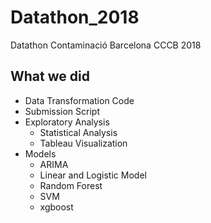 # Datathon_2018
Datathon Contaminació Barcelona CCCB 2018

## What we did
* Data Transformation Code
* Submission Script
* Exploratory Analysis
  * Statistical Analysis
  * Tableau Visualization
* Models
  * ARIMA
  * Linear and Logistic Model
  * Random Forest
  * SVM
  * xgboost

 

  
